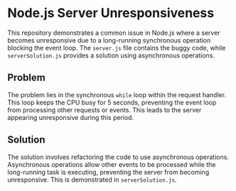 # Node.js Server Unresponsiveness

This repository demonstrates a common issue in Node.js where a server becomes unresponsive due to a long-running synchronous operation blocking the event loop.  The `server.js` file contains the buggy code, while `serverSolution.js` provides a solution using asynchronous operations.

## Problem

The problem lies in the synchronous `while` loop within the request handler.  This loop keeps the CPU busy for 5 seconds, preventing the event loop from processing other requests or events.  This leads to the server appearing unresponsive during this period.

## Solution

The solution involves refactoring the code to use asynchronous operations.  Asynchronous operations allow other events to be processed while the long-running task is executing, preventing the server from becoming unresponsive.  This is demonstrated in `serverSolution.js`.